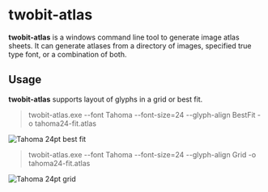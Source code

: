# twobit-atlas #

**twobit-atlas** is a windows command line tool to generate image atlas sheets.  It can generate atlases from a directory of images, specified true type font, or a combination of both.

## Usage ##

**twobit-atlas** supports layout of glyphs in a grid or best fit.

>twobit-atlas.exe --font Tahoma --font-size=24 --glyph-align BestFit -o tahoma24-fit.atlas

![Tahoma 24pt best fit](https://github.com/foobit/twobit-atlas/raw/master/doc/tahoma24-fit.png)

>twobit-atlas.exe --font Tahoma --font-size=24 --glyph-align Grid -o tahoma24-fit.atlas

![Tahoma 24pt grid](https://github.com/foobit/twobit-atlas/raw/master/doc/tahoma24-grid.png)
